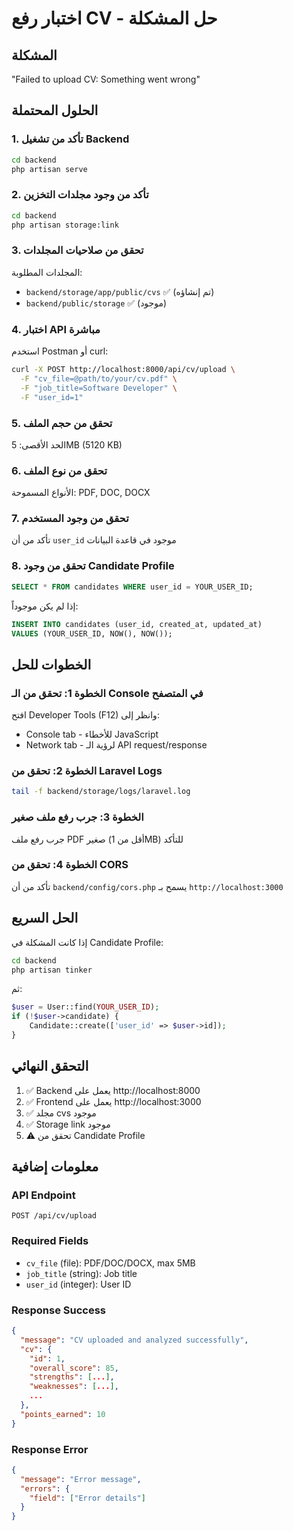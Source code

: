 # اختبار رفع CV - حل المشكلة

## المشكلة
"Failed to upload CV: Something went wrong"

## الحلول المحتملة

### 1. تأكد من تشغيل Backend
```bash
cd backend
php artisan serve
```

### 2. تأكد من وجود مجلدات التخزين
```bash
cd backend
php artisan storage:link
```

### 3. تحقق من صلاحيات المجلدات
المجلدات المطلوبة:
- `backend/storage/app/public/cvs` ✅ (تم إنشاؤه)
- `backend/public/storage` ✅ (موجود)

### 4. اختبار API مباشرة

استخدم Postman أو curl:

```bash
curl -X POST http://localhost:8000/api/cv/upload \
  -F "cv_file=@path/to/your/cv.pdf" \
  -F "job_title=Software Developer" \
  -F "user_id=1"
```

### 5. تحقق من حجم الملف
الحد الأقصى: 5MB (5120 KB)

### 6. تحقق من نوع الملف
الأنواع المسموحة: PDF, DOC, DOCX

### 7. تحقق من وجود المستخدم
تأكد من أن `user_id` موجود في قاعدة البيانات

### 8. تحقق من وجود Candidate Profile
```sql
SELECT * FROM candidates WHERE user_id = YOUR_USER_ID;
```

إذا لم يكن موجوداً:
```sql
INSERT INTO candidates (user_id, created_at, updated_at) 
VALUES (YOUR_USER_ID, NOW(), NOW());
```

## الخطوات للحل

### الخطوة 1: تحقق من الـ Console في المتصفح
افتح Developer Tools (F12) وانظر إلى:
- Console tab - للأخطاء JavaScript
- Network tab - لرؤية الـ API request/response

### الخطوة 2: تحقق من Laravel Logs
```bash
tail -f backend/storage/logs/laravel.log
```

### الخطوة 3: جرب رفع ملف صغير
جرب رفع ملف PDF صغير (أقل من 1MB) للتأكد

### الخطوة 4: تحقق من CORS
تأكد من أن `backend/config/cors.php` يسمح بـ `http://localhost:3000`

## الحل السريع

إذا كانت المشكلة في Candidate Profile:

```bash
cd backend
php artisan tinker
```

ثم:
```php
$user = User::find(YOUR_USER_ID);
if (!$user->candidate) {
    Candidate::create(['user_id' => $user->id]);
}
```

## التحقق النهائي

1. ✅ Backend يعمل على http://localhost:8000
2. ✅ Frontend يعمل على http://localhost:3000
3. ✅ مجلد cvs موجود
4. ✅ Storage link موجود
5. ⚠️ تحقق من Candidate Profile

## معلومات إضافية

### API Endpoint
```
POST /api/cv/upload
```

### Required Fields
- `cv_file` (file): PDF/DOC/DOCX, max 5MB
- `job_title` (string): Job title
- `user_id` (integer): User ID

### Response Success
```json
{
  "message": "CV uploaded and analyzed successfully",
  "cv": {
    "id": 1,
    "overall_score": 85,
    "strengths": [...],
    "weaknesses": [...],
    ...
  },
  "points_earned": 10
}
```

### Response Error
```json
{
  "message": "Error message",
  "errors": {
    "field": ["Error details"]
  }
}
```

